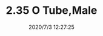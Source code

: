 ﻿---
layout: post 
title: 2.35 O Tube,Male
overview: 2.35 O Tube,Male
series: FA
part_number: FA-M235-30U1822B0
thumb_img: static/202007/426-thumb-20200703202908.jpg
small_img: static/202007/426-20200703202908.jpg
date: 2020/7/3 12:27:25
---




